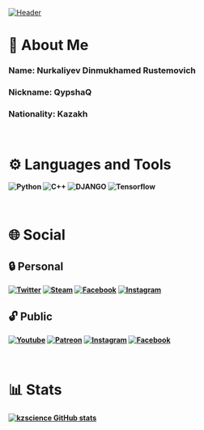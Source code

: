 [![Header](https://github.com/kzscience/kzscience/blob/main/assets/Header.png)](https://www.youtube.com/channel/UCqLVSSl_m2u1f_z8GB9rQlA)


# <b> 📒 About Me</b>


### <b> Name: Nurkaliyev Dinmukhamed Rustemovich
### <b> Nickname: QypshaQ 
### <b> Nationality: Kazakh

<br>

 # <b> ⚙️ Languages and Tools 

![Python](https://img.shields.io/badge/-Python-d35400?style=for-the-badge&logo=Python) ![C++](https://img.shields.io/badge/-C++-2e86c1?style=for-the-badge&logo=Cplusplus) ![DJANGO](https://img.shields.io/badge/-DJANGO-27ae60?style=for-the-badge&logo=DJANGO) ![Tensorflow](https://img.shields.io/badge/-Tensorflow-7d3c98?style=for-the-badge&logo=TENSORFLOW)

<br>

# <b> 🌐  Social

## <b> 🔒 Personal
 [![Twitter](https://img.shields.io/badge/-Twitter-ecf0f1?style=for-the-badge&logo=Twitter)](https://twitter.com/_qypshaq_?t=7koAIFgiKIh_dfg_0IIRLg&s=35) [![Steam](https://img.shields.io/badge/-Steam-2980b9?style=for-the-badge&logo=Steam)](https://steamcommunity.com/id/QypshaQ/) [![Facebook](https://img.shields.io/badge/-Facebook-ecf0f1?style=for-the-badge&logo=Facebook)](https://www.facebook.com/nurkaliyevdinmukhamed)   [![Instagram](https://img.shields.io/badge/-Instagram-fbfcfc?style=for-the-badge&logo=Instagram)](https://www.instagram.com/_nurkaliyev_dinmukhamed_/?next=%2F) 

## <b> 🔓 Public
[![Youtube](https://img.shields.io/badge/-Youtube-cb4335?style=for-the-badge&logo=Youtube)](https://www.youtube.com/channel/UCqLVSSl_m2u1f_z8GB9rQlA) [![Patreon](https://img.shields.io/badge/-Patreon-FFFFFF?style=for-the-badge&logo=Patreon)](https://www.patreon.com/user/creators?u=62215525) [![Instagram](https://img.shields.io/badge/-Instagram-000000?style=for-the-badge&logo=Instagram)](https://www.instagram.com/qypshaq_kazakh/?next=%2F_nurkaliyev_dinmukhamed_%2F) [![Facebook](https://img.shields.io/badge/-Facebook-ecf0f1?style=for-the-badge&logo=Facebook)](https://www.facebook.com/QypshaQ/)

<br>

# <b> 📊  Stats
[![kzscience GitHub stats](https://github-readme-stats.vercel.app/api?username=kzscience)](https://github.com/kzscience/github-readme-stats)